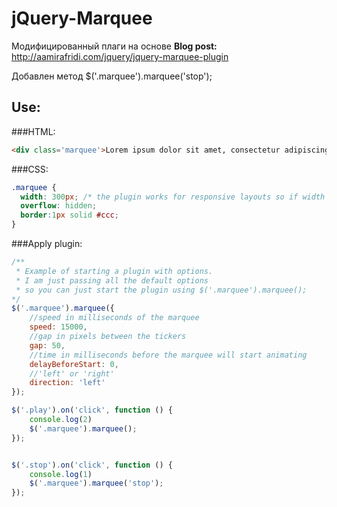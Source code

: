 jQuery-Marquee
==============

Модифицированный плаги на основе 
**Blog post:** http://aamirafridi.com/jquery/jquery-marquee-plugin

Добавлен метод $('.marquee').marquee('stop');


Use:
----

###HTML:

```html
<div class='marquee'>Lorem ipsum dolor sit amet, consectetur adipiscing elit END.</div>
```

###CSS:
```css
.marquee {
  width: 300px; /* the plugin works for responsive layouts so if width is not necessary */
  overflow: hidden;
  border:1px solid #ccc;
}
```

###Apply plugin:
```javascript
/**
 * Example of starting a plugin with options.
 * I am just passing all the default options
 * so you can just start the plugin using $('.marquee').marquee();
*/
$('.marquee').marquee({
	//speed in milliseconds of the marquee
	speed: 15000,
	//gap in pixels between the tickers
	gap: 50,
	//time in milliseconds before the marquee will start animating
	delayBeforeStart: 0,
	//'left' or 'right'
	direction: 'left'
});

$('.play').on('click', function () {
	console.log(2)
	$('.marquee').marquee();
});


$('.stop').on('click', function () {
	console.log(1)
	$('.marquee').marquee('stop');
});

```

